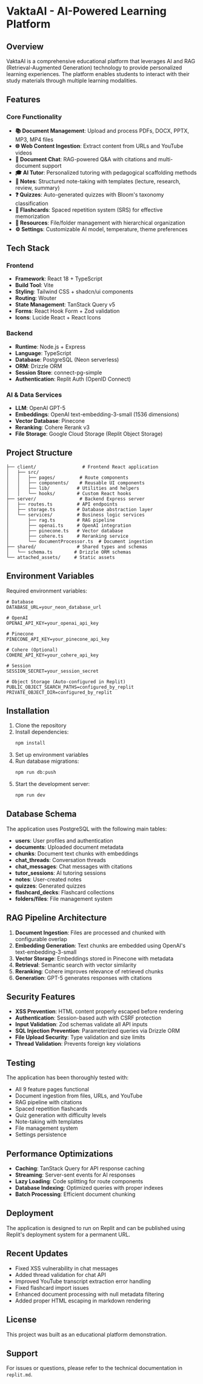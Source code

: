 # VaktaAI - AI-Powered Learning Platform

## Overview

VaktaAI is a comprehensive educational platform that leverages AI and RAG (Retrieval-Augmented Generation) technology to provide personalized learning experiences. The platform enables students to interact with their study materials through multiple learning modalities.

## Features

### Core Functionality
- **📚 Document Management**: Upload and process PDFs, DOCX, PPTX, MP3, MP4 files
- **🌐 Web Content Ingestion**: Extract content from URLs and YouTube videos
- **💬 Document Chat**: RAG-powered Q&A with citations and multi-document support
- **🎓 AI Tutor**: Personalized tutoring with pedagogical scaffolding methods
- **📝 Notes**: Structured note-taking with templates (lecture, research, review, summary)
- **❓ Quizzes**: Auto-generated quizzes with Bloom's taxonomy classification
- **🎯 Flashcards**: Spaced repetition system (SRS) for effective memorization
- **📁 Resources**: File/folder management with hierarchical organization
- **⚙️ Settings**: Customizable AI model, temperature, theme preferences

## Tech Stack

### Frontend
- **Framework**: React 18 + TypeScript
- **Build Tool**: Vite
- **Styling**: Tailwind CSS + shadcn/ui components
- **Routing**: Wouter
- **State Management**: TanStack Query v5
- **Forms**: React Hook Form + Zod validation
- **Icons**: Lucide React + React Icons

### Backend
- **Runtime**: Node.js + Express
- **Language**: TypeScript
- **Database**: PostgreSQL (Neon serverless)
- **ORM**: Drizzle ORM
- **Session Store**: connect-pg-simple
- **Authentication**: Replit Auth (OpenID Connect)

### AI & Data Services
- **LLM**: OpenAI GPT-5
- **Embeddings**: OpenAI text-embedding-3-small (1536 dimensions)
- **Vector Database**: Pinecone
- **Reranking**: Cohere Rerank v3
- **File Storage**: Google Cloud Storage (Replit Object Storage)

## Project Structure

```
├── client/                 # Frontend React application
│   ├── src/
│   │   ├── pages/         # Route components
│   │   ├── components/    # Reusable UI components
│   │   ├── lib/          # Utilities and helpers
│   │   └── hooks/        # Custom React hooks
├── server/                # Backend Express server
│   ├── routes.ts         # API endpoints
│   ├── storage.ts        # Database abstraction layer
│   └── services/         # Business logic services
│       ├── rag.ts        # RAG pipeline
│       ├── openai.ts     # OpenAI integration
│       ├── pinecone.ts   # Vector database
│       ├── cohere.ts     # Reranking service
│       └── documentProcessor.ts  # Document ingestion
├── shared/               # Shared types and schemas
│   └── schema.ts        # Drizzle ORM schemas
└── attached_assets/     # Static assets

```

## Environment Variables

Required environment variables:

```env
# Database
DATABASE_URL=your_neon_database_url

# OpenAI
OPENAI_API_KEY=your_openai_api_key

# Pinecone
PINECONE_API_KEY=your_pinecone_api_key

# Cohere (Optional)
COHERE_API_KEY=your_cohere_api_key

# Session
SESSION_SECRET=your_session_secret

# Object Storage (Auto-configured in Replit)
PUBLIC_OBJECT_SEARCH_PATHS=configured_by_replit
PRIVATE_OBJECT_DIR=configured_by_replit
```

## Installation

1. Clone the repository
2. Install dependencies:
   ```bash
   npm install
   ```
3. Set up environment variables
4. Run database migrations:
   ```bash
   npm run db:push
   ```
5. Start the development server:
   ```bash
   npm run dev
   ```

## Database Schema

The application uses PostgreSQL with the following main tables:

- **users**: User profiles and authentication
- **documents**: Uploaded document metadata
- **chunks**: Document text chunks with embeddings
- **chat_threads**: Conversation threads
- **chat_messages**: Chat messages with citations
- **tutor_sessions**: AI tutoring sessions
- **notes**: User-created notes
- **quizzes**: Generated quizzes
- **flashcard_decks**: Flashcard collections
- **folders/files**: File management system

## RAG Pipeline Architecture

1. **Document Ingestion**: Files are processed and chunked with configurable overlap
2. **Embedding Generation**: Text chunks are embedded using OpenAI's text-embedding-3-small
3. **Vector Storage**: Embeddings stored in Pinecone with metadata
4. **Retrieval**: Semantic search with vector similarity
5. **Reranking**: Cohere improves relevance of retrieved chunks
6. **Generation**: GPT-5 generates responses with citations

## Security Features

- **XSS Prevention**: HTML content properly escaped before rendering
- **Authentication**: Session-based auth with CSRF protection
- **Input Validation**: Zod schemas validate all API inputs
- **SQL Injection Prevention**: Parameterized queries via Drizzle ORM
- **File Upload Security**: Type validation and size limits
- **Thread Validation**: Prevents foreign key violations

## Testing

The application has been thoroughly tested with:
- All 9 feature pages functional
- Document ingestion from files, URLs, and YouTube
- RAG pipeline with citations
- Spaced repetition flashcards
- Quiz generation with difficulty levels
- Note-taking with templates
- File management system
- Settings persistence

## Performance Optimizations

- **Caching**: TanStack Query for API response caching
- **Streaming**: Server-sent events for AI responses
- **Lazy Loading**: Code splitting for route components
- **Database Indexing**: Optimized queries with proper indexes
- **Batch Processing**: Efficient document chunking

## Deployment

The application is designed to run on Replit and can be published using Replit's deployment system for a permanent URL.

## Recent Updates

- Fixed XSS vulnerability in chat messages
- Added thread validation for chat API
- Improved YouTube transcript extraction error handling
- Fixed flashcard import issues
- Enhanced document processing with null metadata filtering
- Added proper HTML escaping in markdown rendering

## License

This project was built as an educational platform demonstration.

## Support

For issues or questions, please refer to the technical documentation in `replit.md`.